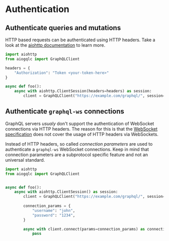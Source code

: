 # Authentication

## Authenticate queries and mutations

HTTP based requests can be authenticated using HTTP headers.
Take a look at the [aiohttp documentation][aiohttp-headers-url] to learn more.

[aiohttp-headers-url]: https://docs.aiohttp.org/en/stable/client_advanced.html#custom-request-headers

```python
import aiohttp
from aiogqlc import GraphQLClient

headers = {
    "Authorization": "Token <your-token-here>"
}

async def foo():
    async with aiohttp.ClientSession(headers=headers) as session:
        client = GraphQLClient("https://example.com/graphql/", session=session)
```

## Authenticate `graphql-ws` connections

GraphQL servers _usualy_ don't support the authentication of WebSocket connections via
HTTP headers. The reason for this is that the [WebSocket specification][ws-spec] does
not cover the usage of HTTP headers via WebSockets.

Instead of HTTP headers, so called _connection parameters_ are used to authenticate
a `graphql-ws` WebSocket connections.
Keep in mind that connection parameters are a subprotocol specific feature
and not an universal standard.

```python
import aiohttp
from aiogqlc import GraphQLClient


async def foo():
    async with aiohttp.ClientSession() as session:
        client = GraphQLClient("https://example.com/graphql/", session=session)
        
        connection_params = {
            "username": "john",
            "password": "1234",
        }

        async with client.connect(params=connection_params) as connection:
            pass
```

[ws-spec]: https://websockets.spec.whatwg.org/
